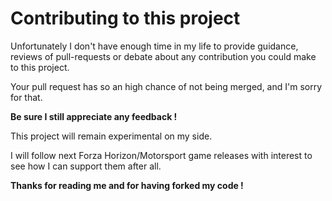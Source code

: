 # Contributing to this project

Unfortunately I don't have enough time in my life to provide guidance, reviews of pull-requests or debate about any contribution you could make to this project.

Your pull request has so an high chance of not being merged, and I'm sorry for that.

**Be sure I still appreciate any feedback !**

This project will remain experimental on my side.

I will follow next Forza Horizon/Motorsport game releases with interest to see how I can support them after all.

**Thanks for reading me and for having forked my code !**

